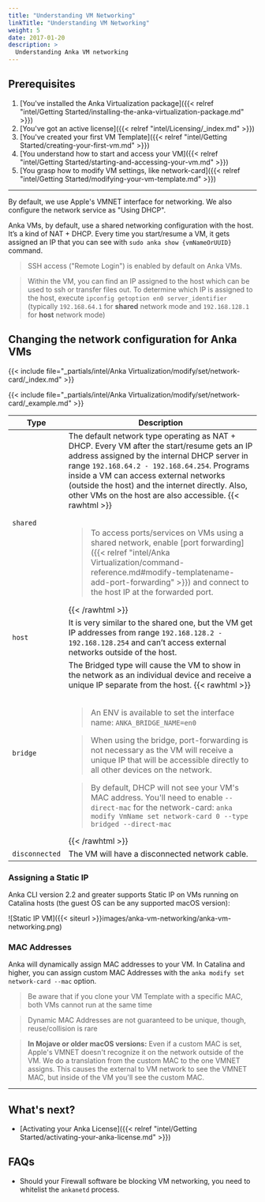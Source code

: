 ```yaml
---
title: "Understanding VM Networking"
linkTitle: "Understanding VM Networking"
weight: 5
date: 2017-01-20
description: >
  Understanding Anka VM networking
---
```


## Prerequisites

1. [You've installed the Anka Virtualization package]({{< relref "intel/Getting Started/installing-the-anka-virtualization-package.md" >}})
2. [You've got an active license]({{< relref "intel/Licensing/_index.md" >}})
3. [You've created your first VM Template]({{< relref "intel/Getting Started/creating-your-first-vm.md" >}})
4. [You understand how to start and access your VM]({{< relref "intel/Getting Started/starting-and-accessing-your-vm.md" >}})
5. [You grasp how to modify VM settings, like network-card]({{< relref "intel/Getting Started/modifying-your-vm-template.md" >}})

---

By default, we use Apple's VMNET interface for networking. We also configure the network service as "Using DHCP".

Anka VMs, by default, use a shared networking configuration with the host. It’s a kind of NAT + DHCP. Every time you start/resume a VM, it gets assigned an IP that you can see with `sudo anka show {vmNameOrUUID}` command.

> SSH access ("Remote Login") is enabled by default on Anka VMs.

> Within the VM, you can find an IP assigned to the host which can be used to ssh or transfer files out. To determine which IP is assigned to the host, execute `ipconfig getoption en0 server_identifier` (typically `192.168.64.1` for **shared** network mode and `192.168.128.1` for **host** network mode)

## Changing the network configuration for Anka VMs

{{< include file="_partials/intel/Anka Virtualization/modify/set/network-card/_index.md" >}}

{{< include file="_partials/intel/Anka Virtualization/modify/set/network-card/_example.md" >}}

| Type | Description |
| --- | --- |
| `shared` | The default network type operating as NAT + DHCP. Every VM after the start/resume gets an IP address assigned by the internal DHCP server in range `192.168.64.2 - 192.168.64.254`. Programs inside a VM can access external networks (outside the host) and the internet directly. Also, other VMs on the host are also accessible. {{< rawhtml >}}<br /><br /><blockquote><p>To access ports/services on VMs using a shared network, enable [port forwarding]({{< relref "intel/Anka Virtualization/command-reference.md#modify-templatename-add-port-forwarding" >}}) and connect to the host IP at the forwarded port.</p></blockquote>{{< /rawhtml >}} |
| `host` | It is very similar to the shared one, but the VM get IP addresses from range `192.168.128.2 - 192.168.128.254` and can’t access external networks outside of the host. |
| `bridge` | The Bridged type will cause the VM to show in the network as an individual device and receive a unique IP separate from the host. {{< rawhtml >}}<br /><br /><blockquote><p>An ENV is available to set the interface name: `ANKA_BRIDGE_NAME=en0`</p></blockquote><blockquote><p>When using the bridge, port-forwarding is not necessary as the VM will receive a unique IP that will be accessible directly to all other devices on the network.</p></blockquote><blockquote><p>By default, DHCP will not see your VM's MAC address. You'll need to enable `--direct-mac` for the network-card: `anka modify VmName set network-card 0 --type bridged --direct-mac`</p></blockquote>{{< /rawhtml >}} |
| `disconnected` | The VM will have a disconnected network cable. |

### Assigning a Static IP

Anka CLI version 2.2 and greater supports Static IP on VMs running on Catalina hosts (the guest OS can be any supported macOS version):

![Static IP VM]({{< siteurl >}}images/anka-vm-networking/anka-vm-networking.png)

### MAC Addresses

Anka will dynamically assign MAC addresses to your VM. In Catalina and higher, you can assign custom MAC Addresses with the `anka modify set network-card --mac` option.

> Be aware that if you clone your VM Template with a specific MAC, both VMs cannot run at the same time

> Dynamic MAC Addresses are not guaranteed to be unique, though, reuse/collision is rare

> **In Mojave or older macOS versions:** Even if a custom MAC is set, Apple's VMNET doesn't recognize it on the network outside of the VM. We do a translation from the custom MAC to the one VMNET assigns. This causes the external to VM network to see the VMNET MAC, but inside of the VM you'll see the custom MAC.

---

## What's next?

- [Activating your Anka License]({{< relref "intel/Getting Started/activating-your-anka-license.md" >}})

## FAQs

- Should your Firewall software be blocking VM networking, you need to whitelist the `ankanetd` process.